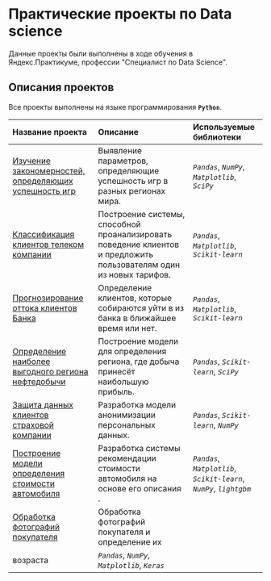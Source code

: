 # Практические проекты по Data science

Данные проекты были выполнены в ходе обучения в Яндекс.Практикуме, профессии "Специалист по Data Science".

## Описания проектов

Все проекты выполнены на языке программирования **`Python`**.

| Название проекта | Описание | Используемые библиотеки | 
| :---------------------- | :---------------------- | :---------------------- |
| [Изучение закономерностей, определяющих успешность игр](studying_patterns_that_determine_success_games) | Выявление параметров, определяющие успешность игр в разных регионах мира.| *`Pandas`*, *`NumPy`*, *`Matplotlib`*, *`SciPy`* |
| [Классификация клиентов телеком компании](classification_telecom_company_clients) | Построение системы, способной проанализировать поведение клиентов и предложить пользователям один из новых тарифов.| *`Pandas`*, *`Matplotlib`*, *`Scikit-learn`* |
| [Прогнозирование оттока клиентов Банка](forecasting_outflow_bank_customers) | Определение клиентов, которые собираются уйти в из банка в ближайшее время или нет. | *`Pandas`*, *`Matplotlib`*, *`Scikit-learn`* |
| [Определение наиболее выгодного региона нефтедобычи](determining_most_profitable_oil_production_region) | Построение модели для определения региона, где добыча принесёт наибольшую прибыль.  | *`Pandas`*, *`Scikit-learn`*, *`SciPy`* |
| [Защита данных клиентов страховой компании](data_protection_insurance_company_clients) | Разработка модели анонимизации персональных данных. | *`Pandas`*, *`Scikit-learn`*, *`NumPy`* |
| [Построение модели определения стоимости автомобиля](building_model_determining_cost_car) | Разработка системы рекомендации стоимости автомобиля на основе его описания .| *`Pandas`*, *`Matplotlib`*, *`Scikit-learn`*, *`NumPy`*, *`lightgbm`* |
| [Обработка фотографий покупателя](processing_buyer's_photos) | Обработка фотографий покупателя и определение их 
возраста | *`Pandas`*, *`NumPy`*, *`Matplotlib`*, *`Keras`*  |
